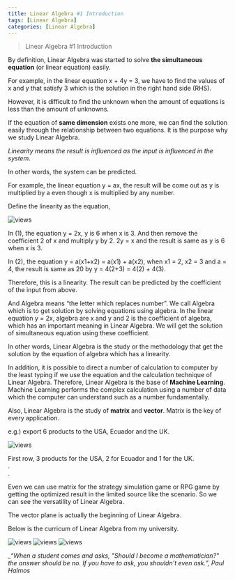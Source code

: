 ```yaml
---
title: Linear Algebra #1 Introduction 
tags: [Linear Algebra]
categories: [Linear Algebra]
---
```


>Linear Algebra #1 Introduction

By definition, Linear Algebra was started to solve **the simultaneous equation** (or linear equation) easily.

For example, in the linear equation x + 4y = 3, we have to find the values of x and y that satisfy 3 which is the solution in the right hand side (RHS).

However, it is difficult to find the unknown when the amount of equations is less than the amount of unknowns.

If the equation of **same dimension** exists one more, we can find the solution easily through the relationship between two equations. It is the purpose why we study Linear Algebra.

*Linearity means the result is influenced as the input is influenced in the system*.

In other words, the system can be predicted.  

For example, the linear equation y = ax, the result will be come out as y is multiplied by a even though x is multiplied by any number.

Define the linearity as the equation,

<img src="https://i.imgur.com/WwwsCLV.jpg" alt="views">

In (1), the equation y = 2x, y is 6 when x is 3. And then remove the coefficient 2 of x and multiply y by 2. 2y = x and the result is same as y is 6 when x is 3.

In (2), the equation y = a(x1+x2) = a(x1) + a(x2), when x1 = 2, x2 = 3 and a = 4,
the result is same as 20 by y = 4(2+3) = 4(2) + 4(3).

Therefore, this is a linearity. The result can be predicted by the coefficient of the input from above. 

And Algebra means “the letter which replaces number”. We call Algebra which is to get solution by solving equations using algebra. In the linear equation y = 2x, algebra are x and y and 2 is the coefficient of algebra, which has an important meaning in Linear Algebra. We will get the solution of simultaneous equation using these coefficient.

In other words, Linear Algebra is the study or the methodology that get the solution by the equation of algebra which has a linearity.

In addition, it is possible to direct a number of calculation to computer by the least typing if we use the equation and the calculation technique of Linear Algebra. Therefore, Linear Algebra is the base of **Machine Learning**. Machine Learning performs the complex calculation using a number of data which the computer can understand such as a number fundamentally.

Also, Linear Algebra is the study of **matrix** and **vector**. Matrix is the key of every application.

e.g.) export 6 products to the USA, Ecuador and the UK.

<img src="https://i.imgur.com/un4suYU.jpg" alt="views">

First row, 3 products for the USA, 2 for Ecuador and 1 for the UK.
<br>
.
<br>
.	

Even we can use matrix for the strategy simulation game or RPG game by getting the optimized result in the limited source like the scenario. So we can see the versatility of Linear Algebra.

The vector plane is actually the beginning of Linear Algebra. 

Below is the curricum of Linear Algebra from my university.


<img src="https://i.imgur.com/9khsqKO.jpg" alt="views">
<img src="https://i.imgur.com/qz7Zw4d.jpg" alt="views">
<img src="https://i.imgur.com/O4SUbuS.jpg" alt="views">



*_“When a student comes and asks, "Should I become a mathematician?" the answer should be no. If you have to ask, you shouldn't even ask.”, Paul Halmos*
